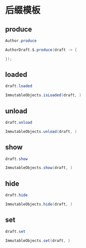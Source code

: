 # 后缀模板

## produce

```java
Author.produce
```

```java
AuthorDraft.$.produce(draft -> {

});
```

## loaded

```java
draft.loaded
```

```java
ImmutableObjects.isLoaded(draft, )
```

## unload

```java
draft.unload
```

```java
ImmutableObjects.unload(draft, )
```

## show

```java
draft.show
```

```java
ImmutableObjects.show(draft, )
```

## hide

```java
draft.hide
```

```java
ImmutableObjects.hide(draft, )
```

## set

```java
draft.set
```

```java
ImmutableObjects.set(draft, )
```